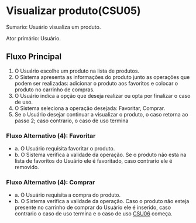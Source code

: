 # Visualizar produto(CSU05)
Sumario: Usuário  visualiza um produto.

Ator primário: Usuário.

## Fluxo Principal
1. O Usuário escolhe um produto na lista de produtos.
2. O Sistema apresenta as informações do produto junto as operações que podem ser realizadas: adicionar o produto aos favoritos e colocar o produto no carrinho de compras.
3. O Usuário indica a opção que deseja realizar ou opta por finalizar o caso de uso.
4. O Sistema seleciona a operação desejada: Favoritar, Comprar.
5. Se o Usuário desejar continuar a visualizar o produto, o caso retorna ao passo 2; caso contrario, o caso de uso termina

### Fluxo Alternativo (4): Favoritar
- a. O Usuário requisita favoritar o produto.
- b. O Sistema verifica a validade da operação. Se o produto não esta na lista de favoritos do Usuário ele é favoritado, caso contrario ele é removido.

### Fluxo Alternativo (4): Comprar
- a. O Usuário requisita a compra do produto.
- b. O Sistema verifica a validade da operação. Caso o produto não esteja presente no carrinho de comprar do Usuário ele é inserido, caso contrario o caso de uso termina e o caso de uso [CSU06](./CSU06.md) começa.